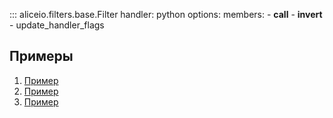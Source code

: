 ::: aliceio.filters.base.Filter
    handler: python
    options:
      members:
        - __call__
        - __invert__
        - update_handler_flags



## Примеры
1. [Пример](https://github.com/K1rL3s/aliceio/blob/examples/examples/filters.py)
2. [Пример](https://github.com/K1rL3s/aliceio/blob/examples/examples/custom_filter.py)
3. [Пример](https://github.com/K1rL3s/aliceio/blob/examples/examples/context_addition.py)
